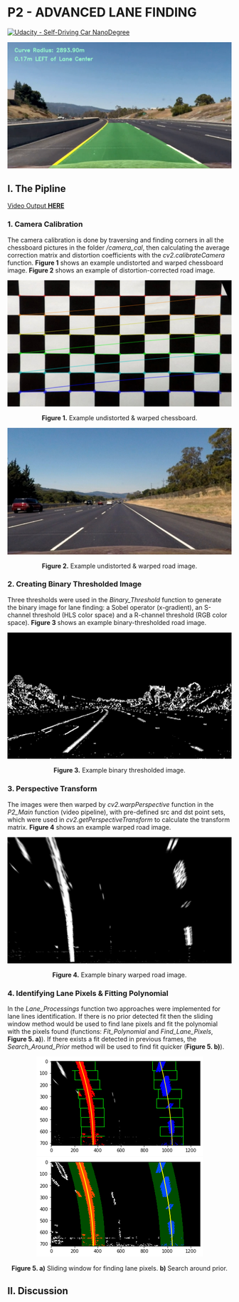 # **P2 - ADVANCED LANE FINDING** 

[![Udacity - Self-Driving Car NanoDegree](https://s3.amazonaws.com/udacity-sdc/github/shield-carnd.svg)](http://www.udacity.com/drive)

![alt text](https://github.com/MatKal/SDND-PROJECTS/blob/main/P2/COVER.png)

## I. The Pipline
[Video Output **HERE**](https://github.com/MatKal/SDND-PROJECTS/blob/main/P2/ALF_Output.mp4)
### 1. Camera Calibration
 
The camera calibration is done by traversing and finding corners in all the chessboard pictures in the folder */camera_cal*, then calculating the average correction matrix and distortion coefficients with the *cv2.calibrateCamera* function. **Figure 1** shows an example undistorted and warped chessboard image. **Figure 2** shows an example of distortion-corrected road image. 

![alt text](https://github.com/MatKal/SDND-PROJECTS/blob/main/P2/output/warped_chessboard.jpg)
<p align="center">
  <b>Figure 1.</b> Example undistorted & warped chessboard. 
</p>

![alt text](https://github.com/MatKal/SDND-PROJECTS/blob/main/P2/output/undistorted_straight_lines1.jpg)
<p align="center">
  <b>Figure 2.</b> Example undistorted & warped road image. 
</p>

### 2. Creating Binary Thresholded Image
Three thresholds were used in the *Binary_Threshold* function to generate the binary image for lane finding: a Sobel operator (x-gradient), an S-channel threshold (HLS color space) and a R-channel threshold (RGB color space). **Figure 3** shows an example binary-thresholded road image.

![alt text](https://github.com/MatKal/SDND-PROJECTS/blob/main/P2/output/binary_thresholded.png)
<p align="center">
  <b>Figure 3.</b> Example binary thresholded image. 
</p>

### 3. Perspective Transform
The images were then warped by *cv2.warpPerspective* function in the *P2_Main* function (video pipeline), with pre-defined src and dst point sets, which were used in *cv2.getPerspectiveTransform* to calculate the transform matrix. **Figure 4** shows an example warped road image. 

![alt text](https://github.com/MatKal/SDND-PROJECTS/blob/main/P2/output/binary_warped.jpg)
<p align="center">
  <b>Figure 4.</b> Example binary warped road image. 
</p>

### 4. Identifying Lane Pixels & Fitting Polynomial
In the *Lane_Processings* function two approaches were implemented for lane lines identification. If there is no prior detected fit then the sliding window method would be used to find lane pixels and fit the polynomial with the pixels found (functions: *Fit_Polynomial* and *Find_Lane_Pixels*, **Figure 5. a)**). If there exists a fit detected in previous frames, the *Search_Around_Prior* method will be used to find fit quicker (**Figure 5. b)**). 

<p align="center">
 <img src="https://github.com/MatKal/SDND-PROJECTS/blob/main/P2/output/FL1.png"/)><img src="https://github.com/MatKal/SDND-PROJECTS/blob/main/P2/output/FL2.png"/>
</p>

<p align="center">
  <b>Figure 5. a)</b> Sliding window for finding lane pixels. <b>b) </b> Search around prior. 
</p>


## II. Discussion

